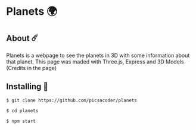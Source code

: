 # Planets 🌍

## About ☄️
Planets is a webpage to see the planets in 3D with some information about that planet, This page was maded with Three.js, Express and 3D Models (Credits in the page)

## Installing 🍒
```
$ git clone https://github.com/picsacoder/planets
```

```
$ cd planets
```

```
$ npm start
```
